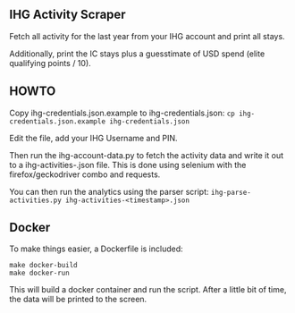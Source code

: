 IHG Activity Scraper
--------------------

Fetch all activity for the last year from your IHG account and print all stays.

Additionally, print the IC stays plus a guesstimate of USD spend (elite qualifying points / 10).

HOWTO
-----

Copy ihg-credentials.json.example to ihg-credentials.json:
`cp ihg-credentials.json.example ihg-credentials.json`

Edit the file, add your IHG Username and PIN.

Then run the ihg-account-data.py to fetch the activity data and write it out to a
ihg-activities-<timestamp>.json file. This is done using selenium with the firefox/geckodriver
combo and requests.

You can then run the analytics using the parser script:
`ihg-parse-activities.py ihg-activities-<timestamp>.json`

Docker
------

To make things easier, a Dockerfile is included:

```
make docker-build
make docker-run
```

This will build a docker container and run the script. After a little bit of time, the
data will be printed to the screen.

